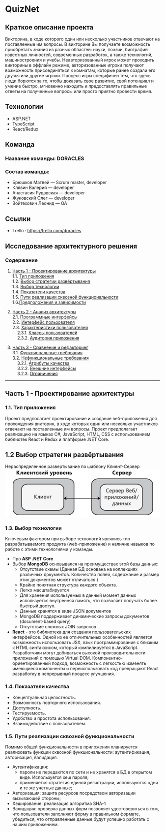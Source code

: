 # QuizNet
## Краткое описание проекта
Викторина, в ходе которого один или несколько участников отвечают на поставленные им вопросы. В викторине Вы получаете возможность приобретать знания из разных областей: науки, поэзии, биографий известных личностей, современных разработок, а также технологий, машиностроения и учебы. Неавторизованный игрок может проходить викторины в оффлайн режиме, авторизованные игроки получают возможность присоединяться к комнатам, которые ранее создали его друзья или другие игроки. Процесс игры специфичен тем, что здесь люди борются за то, чтобы доказать свое развитие, свой потенциал и умение быстро, мгновенно находить и предоставлять правильные ответы на полученные вопросы или просто приятно провести время.
## Технологии
- ASP.NET
- TypeScript
- React/Redux

## Команда

### Название команды: DORACLES

### Состав команды:
- Брюшков Матвей — Scrum master, developer
- Клявин Валерий — developer
- Анастасия Рудавская — developer
- Жуковский Олег — developer
- Войтехович Леонид — QA

## Ссылки
- Trello : https://trello.com/doracles 
  

## Исследование архитектурного решения

### Содержание

1. [Часть 1 - Проектирование архитектуры](#chapter_1)  
1.1. [Тип приложения](#type_of_application)  
1.2. [Выбор стратегии развёртывания](#deployment_strategy_election)  
1.3. [Выбор технологии](#technology_selection)    
1.4. [Показатели качества](#quality_indicators)   
1.5. [Пути реализации сквозной функциональности](#crosscutting_concerns)   
1.6.[Предположения и зависимости](#assumptions_and_dependencies) 

2. [Часть 2 - Анализ архитектуры](#users_requirements)   
2.1. [Программные интерфейсы](#software_interfaces)  
2.2. [Интерфейс пользователя](#user_interface)  
2.3. [Характеристики пользователей](#user_characteristics)  
&nbsp;&nbsp;&nbsp;&nbsp;2.3.1. [Классы пользователей](#user_classes)  
&nbsp;&nbsp;&nbsp;&nbsp;2.3.2. [Аудитория приложения](#application_audience)   

3. [Часть 3 - Сравнение и рефакторинг](#system_requirements)   
3.1. [Функциональные требования](#functional_requirements)    
3.2. [Нефункциональные требования](#non-functional_requirements)   
&nbsp;&nbsp;&nbsp;&nbsp;3.2.1. [Атрибуты качества](#quality_attributes)  
&nbsp;&nbsp;&nbsp;&nbsp;3.2.2. [Внешние интерфейсы](#external_interfaces)  
&nbsp;&nbsp;&nbsp;&nbsp;3.2.3. [Ограничения](#limitations)  
---



<a name="chapter_1"> 

## Часть 1 - Проектирование архитектуры  

<a name="type_of_application"> 

### 1.1. Тип приложения 
Проект предполагает проектирование и создание веб-приложения для прохождения викторин, в ходе которых один или несколько участников отвечают на поставленные им вопросы. Проект предполагает реализацию на языках C#, JavaScript, HTML, CSS с использованием библиотек React и Redux и платформе .NET Core.

<a name="deployment_strategy_election">

## 1.2 Выбор стратегии развёртывания

Нераспределенное развертывание по шаблону Клиент-Сервер
![razv](./razvert.jpg)

<a name="technology_selection"> 

### 1.3. Выбор технологии
Ключевым фактором при выборе технологий являлись тип  разрабатываемого продукта (web-приложение) и наличие навыков по работе с этими технологиями у команды.
- Про **ASP .NET Core**
- Выбор **MongoDB** основывался на преимуществах этой базы данных:
    * Отсутствие схемы (Данная БД основана на коллекциях различных документов. Количество полей, содержание и размер этих документов может отличаться.)
    * Крайне понятная структура каждого объекта.
    * Легко масштабируется
    * Для хранения используемых в данный момент данных используется внутренняя память, что позволяет получать более быстрый доступ.
    * Данные хранятся в виде JSON документов
    * MongoDB поддерживает динамические запросы документов (document-based query)
    * Отсутствие сложных JOIN запросов
- **React** - это библиотека для создания пользовательских интерфейсов. Одной из ее отличительных особенностей является возможность использовать JSX, язык программирования с близким к HTML синтаксисом, который компилируется в JavaScript. Разработчики могут добиваться высокой производительности приложений с помощью Virtual DOM. Компонентно-ориентированный подход, возможность с легкостью изменять имеющиеся компоненты и переиспользовать код превращают React разработку в непрерывный процесс улучшения. 
  


<a name="quality_indicators"> 

### 1.4. Показатели качества  

- Концептуальная целостность.
- Возможность повторного использования.
- Доступность.
- Тестируемость.
- Удобство и простота использования.
- Взаимодействие с пользователем.

<!-- |Категория|Показатель качества|Описание|
|---|---|---|
|Качества дизайна|Концептуальная целостность||
|Качества дизайна|Удобство и простота обслуживания|В приложении реализован принцип единой ответственности, что позволяет добавлять или изменять функциональности отдельных компонент, не влияя на другие компоненты. Интерфейсы системы легко расширяются и не завязаны на реализации.|
|Качества дизайна|Возможность повторного обслуживания||
|||
|Качества времени выполнения|Доступность||
|Качества времени выполнения|Возможность взаиможействия||
|Качества времени выполнения|Управляемость||
|Качества времени выполнения|Производительность||
|Качества времени выполнения|Надёжность||
|Качества времени выполнения|Масштабируемость||
|Качества времени выполнения|Безопасность||
|||
|Качества системы|Обеспечение технической поддержки||
|Качества системы|Тестируемость||
|||
|Качества взаимодействия с пользователем|Удобство и простота использования|| -->


<a name="crosscutting_concerns">

### 1.5. Пути реализации сквозной функциональности
Помимо общей функциональности в приложении планируется реализовать функции сквозной функциональности: аутентификация, авторизация, валидация.

- Аутентификация: 
  - пароли не передаются по сети и не хранятся в БД в открытом виде. Используется хеш пароля;
  - применяется стратегия единой регистрации, используются одни и те же учетные данные;
- Авторизация: защита ресурсов посредством авторизации вызывающей стороны;
- Хэширование: реализация алгоритма SHA-1
- Валидация: проверка данных форм позволяет удостовериться в том, что пользователи заполняют форму в  правильном формате, убедиться, что отправленные данные будут успешно работать с нашим приложением. 